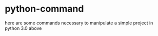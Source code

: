 # python-command
here are some commands necessary to manipulate a simple project in python  3.0 above
